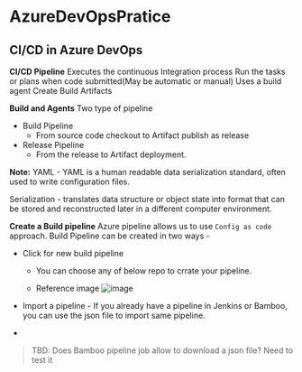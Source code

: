# AzureDevOpsPratice


## CI/CD in Azure DevOps

**CI/CD Pipeline**
Executes the continuous Integration process
Run the tasks or plans when code submitted(May be automatic or manual)
Uses a build agent
Create Build Artifacts

**Build and Agents**
Two type of pipeline
- Build Pipeline
	* From source code checkout to Artifact publish as release  
- Release Pipeline
	* From the release to Artifact deployment.
		
		
**Note:** 
YAML -
YAML is a human readable data serialization standard, often used to write configuration files.

Serialization - translates data structure or object state into format that can be stored and reconstructed later in a different computer environment.

 
**Create a Build pipeline**
Azure pipeline allows us to use `Config as code`  approach. 
Build Pipeline can be created in two ways -
- Click for new build pipeline 
	- You can choose any of below repo to crrate your pipeline.

	- Reference image
	 ![image](https://user-images.githubusercontent.com/55756905/159600719-9438c915-fe71-48fd-8152-b7c7eb3feaa9.png)

	
- Import a pipeline - If you already have a pipeline in Jenkins or Bamboo, you can use the json file to import same pipeline.
- 
> TBD: Does Bamboo pipeline job allow to download a json file? Need to test it



